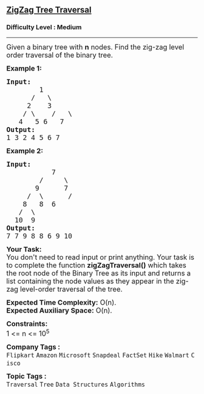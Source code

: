 <h2><a href="https://www.geeksforgeeks.org/problems/zigzag-tree-traversal/1">ZigZag Tree Traversal</a></h2><h3>Difficulty Level : Medium</h3><hr><div class="problems_problem_content__Xm_eO"><p><span style="font-size: 18px;">Given a binary tree with <strong>n</strong> nodes. Find the zig-zag level order traversal of the binary tree.</span></p>
<p><span style="font-size: 18px;"><strong>Example 1:</strong></span></p>
<pre><span style="font-size: 18px;"><strong>Input:
</strong>  &nbsp; &nbsp; &nbsp;&nbsp;1
 &nbsp;  &nbsp; /&nbsp; &nbsp;\
     2&nbsp; &nbsp; 3
&nbsp;   / \    /   \
&nbsp;  4   5 6   7
<strong>Output:
</strong>1 3 2 4 5 6 7</span>
</pre>
<p><span style="font-size: 18px;"><strong>Example 2:</strong></span></p>
<pre><span style="font-size: 18px;"><strong>Input:
</strong>  &nbsp; &nbsp; &nbsp; &nbsp; &nbsp;7
 &nbsp; &nbsp; &nbsp; &nbsp;/&nbsp; &nbsp; &nbsp;\
 &nbsp; &nbsp; &nbsp; 9&nbsp; &nbsp; &nbsp; 7
 &nbsp; &nbsp; /&nbsp; \&nbsp;     /&nbsp; &nbsp;
&nbsp;  &nbsp;8&nbsp; &nbsp;8&nbsp; 6&nbsp; &nbsp; &nbsp;
 &nbsp; /&nbsp; \
&nbsp; 10&nbsp; 9&nbsp;
<strong>Output:
</strong></span><span style="font-size: 18px;">7 7 9 8 8 6 9 10 </span></pre>
<p><span style="font-size: 18px;"><strong>Your Task:</strong><br>You don't need to read input or print anything. Your task is to complete the function&nbsp;<strong>zigZagTraversal()</strong> which takes the root node of the Binary Tree as its input and returns a list containing the node values as they appear in the zig-zag level-order traversal of the tree.</span></p>
<p><span style="font-size: 18px;"><strong>Expected Time Complexity:</strong> O(n).<br><strong>Expected Auxiliary Space:</strong> O(n).</span></p>
<p><span style="font-size: 18px;"><strong><strong>Constraints:</strong></strong><br>1 &lt;= n &lt;= 10<sup>5</sup></span></p></div><p><span style=font-size:18px><strong>Company Tags : </strong><br><code>Flipkart</code>&nbsp;<code>Amazon</code>&nbsp;<code>Microsoft</code>&nbsp;<code>Snapdeal</code>&nbsp;<code>FactSet</code>&nbsp;<code>Hike</code>&nbsp;<code>Walmart</code>&nbsp;<code>Cisco</code>&nbsp;<br><p><span style=font-size:18px><strong>Topic Tags : </strong><br><code>Traversal</code>&nbsp;<code>Tree</code>&nbsp;<code>Data Structures</code>&nbsp;<code>Algorithms</code>&nbsp;